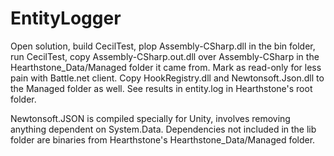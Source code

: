 # EntityLogger

Open solution, build CecilTest, plop Assembly-CSharp.dll in the bin folder,
run CecilTest, copy Assembly-CSharp.out.dll over Assembly-CSharp in the
Hearthstone_Data/Managed folder it came from.  Mark as read-only for less pain
with Battle.net client.  Copy HookRegistry.dll and Newtonsoft.Json.dll to the
Managed folder as well.  See results in entity.log in Hearthstone's root folder.

Newtonsoft.JSON is compiled specially for Unity, involves removing anything
dependent on System.Data.  Dependencies not included in the lib folder are
binaries from Hearthstone's Hearthstone_Data/Managed folder.
